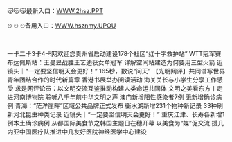 <p>
	😽😽😽最新入口：<a href="http://www.baidu.com/link?url=6MA2SWnO3Raqke39an_0PUxosM6ZrUGzi1BN9tNnlPW&wd">WWW.2hsz.PPT</a> 
	<p>
		⏲
⏲
⏲备用入口：<a href="http://www.baidu.com/link?url=6MA2SWnO3Raqke39an_0PUxosM6ZrUGzi1BN9tNnlPW&wd">WWW.hsznmy.UPOU</a> 
	</p>
	<p>
		<br />
	</p>
	<p>
		一卡二卡3卡4卡网欢迎您贵州省启动建设178个社区“红十字救护站”
WTT冠军赛布达佩斯站：王曼昱战胜王艺迪获女单冠军
详解空间站建造为何要用三型火箭
近镜头｜“一定要坚信明天会更好！”
165秒，数说“问天”
【光明网评】共同谱写世界青年团结合作的时代新篇章
香港书展举办阅读活动 海关关长与小学生分享工作感受
求是网评论员：以文明交流互鉴推动构建人类命运共同体
文明之美看东方丨走进河南博物院 聆听八千年前中华文明之声
澳门新增阳性感染者7例 无新增确诊病例
青海：“茫洋崖畔”区域公共品牌正式发布
衡水湖新增231个物种新记录 33种刷新河北昆虫种类记录
近镜头｜“一定要坚信明天会更好！”
重庆江津、长寿各新增1例本土确诊病例
从都国际美食节之韩国主题日在穗开幕 以美食为“媒”促交流
援几内亚中国医疗队推进中几友好医院神经医学中心建设
	</p>
